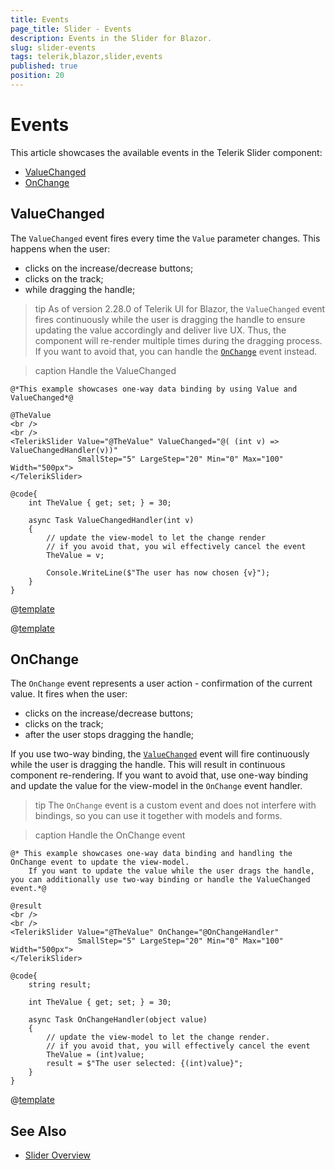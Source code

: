 ```yaml
---
title: Events
page_title: Slider - Events
description: Events in the Slider for Blazor.
slug: slider-events
tags: telerik,blazor,slider,events
published: true
position: 20
---
```


# Events

This article showcases the available events in the Telerik Slider component:

* [ValueChanged](#valuechanged)
* [OnChange](#onchange)

## ValueChanged

The `ValueChanged` event fires every time the `Value` parameter changes. This happens when the user:
* clicks on the increase/decrease buttons;
* clicks on the track;
* while dragging the handle;

>tip As of version 2.28.0 of Telerik UI for Blazor, the `ValueChanged` event fires continuously while the user is dragging the handle to ensure updating the value accordingly and deliver live UX. Thus, the component will re-render multiple times during the dragging process. If you want to avoid that, you can handle the [`OnChange`](#onchange) event instead.

>caption Handle the ValueChanged

````RAZOR
@*This example showcases one-way data binding by using Value and ValueChanged*@

@TheValue
<br />
<br />
<TelerikSlider Value="@TheValue" ValueChanged="@( (int v) => ValueChangedHandler(v))"
               SmallStep="5" LargeStep="20" Min="0" Max="100" Width="500px">
</TelerikSlider>

@code{
    int TheValue { get; set; } = 30;

    async Task ValueChangedHandler(int v)
    {
        // update the view-model to let the change render
        // if you avoid that, you wil effectively cancel the event
        TheValue = v;

        Console.WriteLine($"The user has now chosen {v}");
    }
}
````

@[template](/_contentTemplates/common/general-info.md#event-callback-can-be-async)

@[template](/_contentTemplates/common/issues-and-warnings.md#valuechanged-lambda-required)

## OnChange

The `OnChange` event represents a user action - confirmation of the current value. It fires when the user:
* clicks on the increase/decrease buttons;
* clicks on the track;
* after the user stops dragging the handle;

If you use two-way binding, the [`ValueChanged`](#valuechanged) event will fire continuously while the user is dragging the handle. This will result in continuous component re-rendering. If you want to avoid that, use one-way binding and update the value for the view-model in the `OnChange` event handler.


>tip The `OnChange` event is a custom event and does not interfere with bindings, so you can use it together with models and forms.

>caption Handle the OnChange event

````RAZOR
@* This example showcases one-way data binding and handling the OnChange event to update the view-model.
    If you want to update the value while the user drags the handle, you can additionally use two-way binding or handle the ValueChanged event.*@

@result
<br />
<br />
<TelerikSlider Value="@TheValue" OnChange="@OnChangeHandler"
               SmallStep="5" LargeStep="20" Min="0" Max="100" Width="500px">
</TelerikSlider>

@code{
    string result;

    int TheValue { get; set; } = 30;

    async Task OnChangeHandler(object value)
    {
        // update the view-model to let the change render.
        // if you avoid that, you will effectively cancel the event
        TheValue = (int)value;
        result = $"The user selected: {(int)value}";
    }
}
````

@[template](/_contentTemplates/common/general-info.md#event-callback-can-be-async)

## See Also

* [Slider Overview](slug:slider-overview)